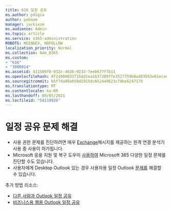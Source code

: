 ```yaml
---
title: 616 일정 공유
ms.author: pdigia
author: pebaum
manager: jackiesm
ms.audience: Admin
ms.topic: article
ms.service: o365-administration
ROBOTS: NOINDEX, NOFOLLOW
localization_priority: Normal
ms.collection: Adm_O365
ms.custom:
- "616"
- "3800014"
ms.assetid: 411509f0-932c-4636-9233-7eeb677f7b11
ms.openlocfilehash: 0f21000033715dd1ea1637289ffe3527759b8ad03593e01ecee1a01369421f55
ms.sourcegitcommit: b5f7da89a650d2915dc652449623c78be6247175
ms.translationtype: MT
ms.contentlocale: ko-KR
ms.lasthandoff: 08/05/2021
ms.locfileid: "54119926"
---
```

# <a name="troubleshooting-issues-with-calendar-sharing"></a>일정 공유 문제 해결

- 사용 권한 문제를 진단하려면 매우 [Exchange](https://testconnectivity.microsoft.com/Default.aspx?testId=freeBusy)메시지를 제공하는 원격 연결 분석기 사용 중 사용이 허가됩니다.
- Microsoft 응용 지원 및 복구 도우미 [사용하여](https://diagnostics.office.com/) Microsoft 365 다양한 일정 문제를 진단할 수도 있습니다. 
- 사용자에게 Desktop Outlook 있는 경우 사용자용 일정 Outlook [문제를](https://www.microsoft.com/download/details.aspx?id=28786) 해결할 수 있습니다.

추가 방법 리소스:

- [다른 사람과 Outlook 일정 공유](https://support.office.com/article/353ed2c1-3ec5-449d-8c73-6931a0adab88)
- [비즈니스용 웹용 Outlook 일정 공유](https://support.office.com/article/7ecef8ae-139c-40d9-bae2-a23977ee58d5)
